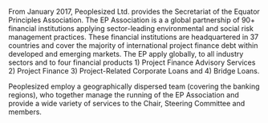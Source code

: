From January 2017, Peoplesized Ltd. provides the Secretariat of the Equator Principles Association. The EP Association is a a global partnership of 90+ financial institutions applying sector-leading environmental and social risk management practices. These financial institutions are headquartered in 37 countries and cover the majority of international project finance debt within developed and emerging markets. The EP apply globally, to all industry sectors and to four financial products 1) Project Finance Advisory Services 2) Project Finance 3) Project-Related Corporate Loans and 4) Bridge Loans.

Peoplesized employ a geographically dispersed team (covering the banking regions), who together manage the running of the EP Association and provide a wide variety of services to the Chair, Steering Committee and members.